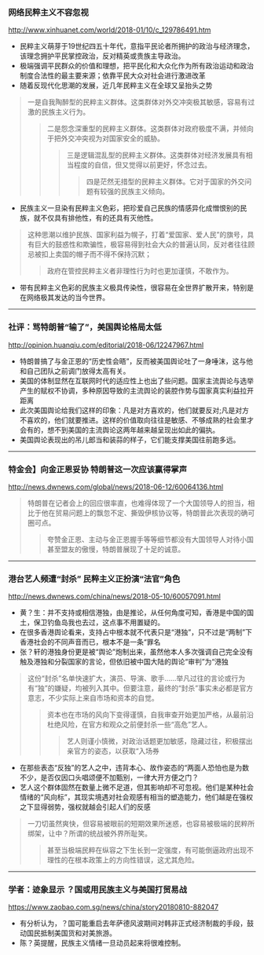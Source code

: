 ### 网络民粹主义不容忽视
http://www.xinhuanet.com/world/2018-01/10/c_129786491.htm
- 民粹主义萌芽于19世纪四五十年代，意指平民论者所拥护的政治与经济理念，该理念拥护平民掌控政治，反对精英或贵族主导政治。
- 极端强调平民群众的价值和理想，把平民化和大众化作为所有政治运动和政治制度合法性的最主要来源；依靠平民大众对社会进行激进改革
- 随着反现代化思潮的发展，近几年民粹主义在全球又呈抬头之势
>一是自我陶醉型的民粹主义群体。这类群体对外交冲突极其敏感，容易有过激的民族主义行为。
>>二是怨念深重型的民粹主义群体。这类群体对政府极度不满，并倾向于把外交冲突视为对国家安全的威胁。
>>>三是逻辑混乱型的民粹主义群体。这类群体对经济发展具有相当程度的自信，但又觉得以前更好，怀念过去。
>>>>四是茫然无措型的民粹主义群体。它对于国家的外交问题有较强的民族主义倾向。
- 民族主义一旦染有民粹主义色彩，把珍爱自己民族的情感异化成憎恨别的民族，就不仅具有排他性，有的还具有灭他性。
>这种思潮以维护民族、国家利益为幌子，打着“爱国家、爱人民”的旗号，具有巨大的鼓惑性和欺骗性，极容易得到社会大众的普遍认同，反对者往往顾忌被扣上卖国的帽子而不得不保持沉默；
>>政府在管控民粹主义者非理性行为时也更加谨慎，不敢作为。
- 带有民粹主义色彩的民族主义极具传染性，很容易在全世界扩散开来，特别是在网络极其发达的当今世界。
---
### 社评：骂特朗普“输了”，美国舆论格局太低
http://opinion.huanqiu.com/editorial/2018-06/12247967.html
- 特朗普搞了与金正恩的“历史性会晤”，反而被美国舆论吐了一身唾沫，这与他和自己团队之前调门放得太高有关。
- 美国的体制显然在互联网时代的适应性上也出了些问题。国家主流舆论与选举产生的赋权不协调，多种原因导致的主流舆论的装腔作势与国家真实利益拉开距离
- 此次美国舆论给我们这样的印象：凡是对方喜欢的，他们就要反对;凡是对方不喜欢的，他们就要推进。这样的价值取向往往是敏感、不够成熟的社会里才会有的，想不到美国的主流舆论这两年越来越呈现出如此的偏执。
- 美国舆论表现出的吊儿郎当和装蒜的样子，它们能支撑美国往前跑多远。
---
### 特金会】向金正恩妥协 特朗普这一次应该赢得掌声
http://news.dwnews.com/global/news/2018-06-12/60064136.html
>特朗普在记者会上的回应很率直，也难得体现了一个大国领导人的担当，相比于他在贸易问题上的飘忽不定、撕毁伊核协议等，特朗普此次表现的确可圈可点。
>>夸赞金正恩、主动与金正恩握手等等细节都没有大国领导人对待小国甚至盟友的傲慢，特朗普展现了十足的诚意。
---
### 港台艺人频遭“封杀” 民粹主义正扮演“法官”角色
http://news.dwnews.com/china/news/2018-05-10/60057091.html
- 黄？生：并不支持或相信港独，由是推论，从任何角度可知，香港是中国的国土，保卫钓鱼岛我也去过，这点事不用置疑的。
- 在很多香港舆论看来，支持占中根本就不代表只是“港独”，只不过是“两制”下香港社会的不同声音而已，根本不是一条“罪名
- 张？轩的港独身份更是被“舆论”炮制出来，虽然他本人多次强调自己完全没有触及港独和分裂国家的言论，但依旧被中国大陆的舆论“审判”为“港独
>这份“封杀”名单快速扩大，演员、导演、歌手……举凡过往的言论或行为有“独”的嫌疑，均被列入其中。但要注意，最终的“封杀”事实未必都是官方意志，不少实际上来自市场和资本的自觉。
>>资本也在市场的风向下变得谨慎，自我审查开始更加严格，从最前沿杜绝风险，在官方和观众之前便封杀一些“高危”艺人。
>>>艺人则谨小慎微，对政治话题更加敏感，隐藏过往，积极摆出亲官方的姿态，以获取“入场券
- 在那些表态“反独”的艺人之中，违背本心、故作姿态的“两面人恐怕也是为数不少，是否仅因口头唱颂便不加甄别，一律大开方便之门？
- 艺人这个群体固然在数量上微不足道，但其影响却不可忽视。他们是某种社会情绪的“风向标”，其现实境遇对社会观感有相当的塑造能力，他们越是在强权之下显得弱势，强权就越会引起人们的反感
>一刀切虽然爽快，但容易被眼前的短期效果所迷惑，也容易被极端的民粹所绑架，让中？所谓的统战被外界所耻笑。
>>甚至当极端民粹在纵容之下生长到一定强度，有可能倒逼政府出现不理性的在根本政策上的方向性错误，这尤其危险。
---
### 学者：迹象显示 ？国或用民族主义与美国打贸易战
https://www.zaobao.com.sg/news/china/story20180810-882047
- 有分析认为，？国可能重启去年萨德风波期间对韩非正式经济制裁的手段，鼓动国民抵制美国货和对美旅游。
- 陈？英提醒，民族主义情绪一旦动员起来将很难控制。